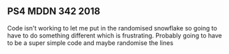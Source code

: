 ## PS4 MDDN 342 2018

Code isn't working to let me put in the randomised snowflake so going to have to do something different which is frustrating. Probably going to have to be a super simple code and maybe randomise the lines
